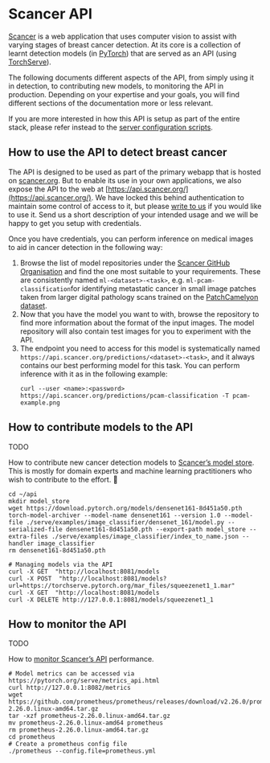 # Scancer API

[Scancer](https://scancer.org/) is a web application that uses
computer vision to assist with varying stages of breast cancer
detection. At its core is a collection of learnt detection models (in
[PyTorch](https://pytorch.org)) that are served as an API (using
[TorchServe](https://pytorch.org/serve/)).

The following documents different aspects of the API, from simply
using it in detection, to contributing new models, to monitoring the
API in production. Depending on your expertise and your goals, you
will find different sections of the documentation more or less
relevant.

If you are more interested in how this API is setup as part of the
entire stack, please refer instead to the [server configuration
scripts](https://github.com/scancer-org/setup/).

## How to use the API to detect breast cancer

The API is designed to be used as part of the primary webapp that
is hosted on [scancer.org](https://scancer.org/). But to enable its
use in your own applications, we also expose the API to the
web at [https://api.scancer.org/](https://api.scancer.org/). We have
locked this behind authentication to maintain some control of access
to it, but please [write to us](mailto:mail@harishnarayanan.org) if
you would like to use it. Send us a short description of your intended
usage and we will be happy to get you setup with credentials.

Once you have credentials, you can perform inference on medical images
to aid in cancer detection in the following way:

1. Browse the list of model repositories under the [Scancer GitHub
   Organisation](https://github.com/scancer-org/) and find the one
   most suitable to your requirements. These are consistently named
   `ml-<dataset>-<task>`, e.g. `ml-pcam-classification`for identifying
   metastatic cancer in small image patches taken from larger digital
   pathology scans trained on the [PatchCamelyon
   dataset](https://github.com/basveeling/pcam).
2. Now that you have the model you want to with, browse the repository
   to find more information about the format of the input images. The
   model repository will also contain test images for you to
   experiment with the API.
3. The endpoint you need to access for this model is systematically
   named `https://api.scancer.org/predictions/<dataset>-<task>`, and it
   always contains our best performing model for this task. You can
   perform inference with it as in the following example:
   ````
   curl --user <name>:<password> https://api.scancer.org/predictions/pcam-classification -T pcam-example.png
   ````

## How to contribute models to the API

TODO

How to contribute new cancer detection models to [Scancer’s model
store](https://model-store.scancer.org/models/). This is mostly
for domain experts and machine learning practitioners who wish to
contribute to the effort. 🙏


````
cd ~/api
mkdir model_store
wget https://download.pytorch.org/models/densenet161-8d451a50.pth
torch-model-archiver --model-name densenet161 --version 1.0 --model-file ./serve/examples/image_classifier/densenet_161/model.py --serialized-file densenet161-8d451a50.pth --export-path model_store --extra-files ./serve/examples/image_classifier/index_to_name.json --handler image_classifier
rm densenet161-8d451a50.pth
````

````
# Managing models via the API
curl -X GET  "http://localhost:8081/models
curl -X POST  "http://localhost:8081/models?url=https://torchserve.pytorch.org/mar_files/squeezenet1_1.mar"
curl -X GET  "http://localhost:8081/models
curl -X DELETE http://127.0.0.1:8081/models/squeezenet1_1
````

## How to monitor the API

TODO

How to [monitor Scancer’s API](https://monitoring.scancer.org/)
performance.

````
# Model metrics can be accessed via https://pytorch.org/serve/metrics_api.html
curl http://127.0.0.1:8082/metrics
wget https://github.com/prometheus/prometheus/releases/download/v2.26.0/prometheus-2.26.0.linux-amd64.tar.gz
tar -xzf prometheus-2.26.0.linux-amd64.tar.gz
mv prometheus-2.26.0.linux-amd64 prometheus
rm prometheus-2.26.0.linux-amd64.tar.gz
cd prometheus
# Create a prometheus config file
./prometheus --config.file=prometheus.yml
````
